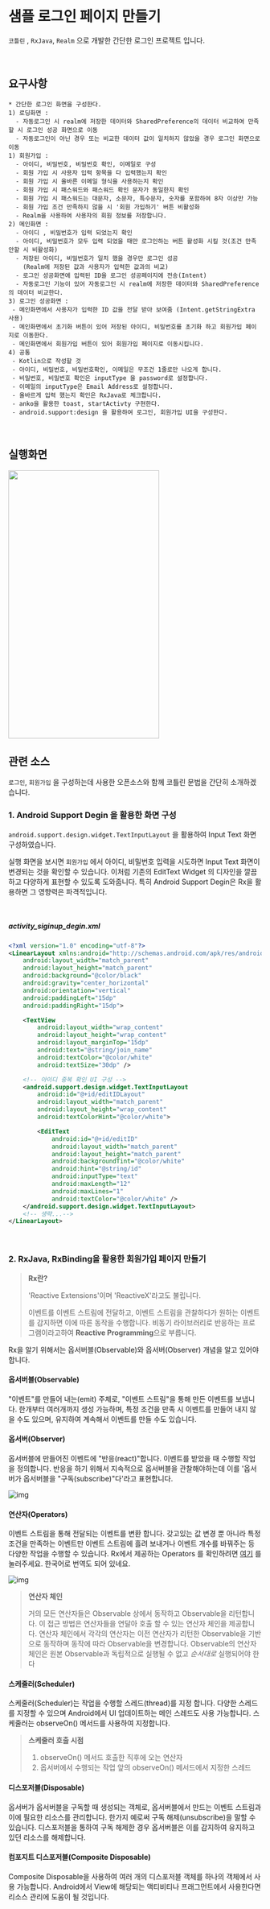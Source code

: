 # 샘플 로그인 페이지 만들기

`코틀린` , `RxJava`, `Realm` 으로 개발한 간단한 로그인 프로젝트 입니다.

<br/>

## 요구사항

```
* 간단한 로그인 화면을 구성한다.
1) 로딩화면 :
  - 자동로그인 시 realm에 저장한 데이터와 SharedPreference의 데이터 비교하여 만족할 시 로그인 성공 화면으로 이동
  - 자동로그인이 아닌 경우 또는 비교한 데이터 값이 일치하지 않았을 경우 로그인 화면으로 이동
1) 회원가입 :
  - 아이디, 비밀번호, 비밀번호 확인, 이메일로 구성
  - 회원 가입 시 사용자 입력 항목을 다 입력했는지 확인
  - 회원 가입 시 올바른 이메일 형식을 사용하는지 확인
  - 회원 가입 시 패스워드와 패스워드 확인 문자가 동일한지 확인
  - 회원 가입 시 패스워드는 대문자, 소문자, 특수문자, 숫자를 포함하여 8자 이상만 가능
  - 회원 가입 조건 만족하지 않을 시 '회원 가입하기' 버튼 비활성화
  - Realm을 사용하여 사용자의 회원 정보를 저장합니다.
2) 메인화면 :
  - 아이디 , 비밀번호가 입력 되었는지 확인
  - 아이디, 비밀번호가 모두 입력 되었을 때만 로그인하는 버튼 활성화 시킬 것(조건 만족 안할 시 비활성화)
  - 저장된 아이디, 비밀번호가 일치 했을 경우만 로그인 성공
    (Realm에 저장된 값과 사용자가 입력한 값과의 비교)
  - 로그인 성공화면에 입력된 ID을 로그인 성공페이지에 전송(Intent) 
  - 자동로그인 기능이 있어 자동로그인 시 realm에 저장한 데이터와 SharedPreference의 데이터 비교한다.
3) 로그인 성공화면 :
 - 메인화면에서 사용자가 입력한 ID 값을 전달 받아 보여줌 (Intent.getStringExtra 사용)
 - 메인화면에서 초기화 버튼이 있어 저장된 아이디, 비밀번호를 초기화 하고 회원가입 페이지로 이동한다.
 - 메인화면에서 회원가입 버튼이 있어 회원가입 페이지로 이동시킵니다.
4) 공통
 - Kotlin으로 작성할 것
 - 아이디, 비밀번호, 비밀번호확인, 이메일은 무조건 1줄로만 나오게 합니다.
 - 비밀번호, 비밀번호 확인은 inputType 을 password로 설정합니다.
 - 이메일의 inputType은 Email Address로 설정합니다.
 - 올바르게 입력 했는지 확인은 RxJava로 체크합니다.
 - anko을 활용한 toast, startActivty 구현한다.
 - android.support:design 을 활용하여 로그인, 회원가입 UI을 구성한다.
```

<br/>

## 실행화면

<img src="https://github.com/FaithDeveloper/SampleLogin-Kotlin/blob/master/raw/master/sample_login_20180531.gif" data-canonical-src="https://github.com/FaithDeveloper/SampleLogin-Kotlin/blob/master/raw/master/sample_login_20180531.gif" width="300" height="533" />

<br/>

## 관련 소스

`로그인`, `회원가입` 을 구성하는데 사용한 오픈소스와 함께 코틀린 문법을 간단히 소개하겠습니다.

### 1. Android Support Degin 을 활용한 화면 구성

`android.support.design.widget.TextInputLayout` 을 활용하여 Input Text 화면 구성하였습니다. 

실행 화면을 보시면 `회원가입` 에서 아이디, 비밀번호 입력을 시도하면 Input Text 화면이 변경되는 것을 확인할 수 있습니다. 이처럼 기존의 EditText Widget 의 디자인을 깔끔하고 다양하게 표현할 수 있도록 도와줍니다. 특히 Android Support Degin은 Rx을 활용하면 그 영향력은 파격적입니다.

<br/>

##### activity_siginup_degin.xml

```xml
<?xml version="1.0" encoding="utf-8"?>
<LinearLayout xmlns:android="http://schemas.android.com/apk/res/android"
    android:layout_width="match_parent"
    android:layout_height="match_parent"
    android:background="@color/black"
    android:gravity="center_horizontal"
    android:orientation="vertical"
    android:paddingLeft="15dp"
    android:paddingRight="15dp">

    <TextView
        android:layout_width="wrap_content"
        android:layout_height="wrap_content"
        android:layout_marginTop="15dp"
        android:text="@string/join_name"
        android:textColor="@color/white"
        android:textSize="30dp" />

    <!-- 아이디 중복 확인 UI 구성 -->
    <android.support.design.widget.TextInputLayout
        android:id="@+id/editIDLayout"
        android:layout_width="match_parent"
        android:layout_height="wrap_content"
        android:textColorHint="@color/white">

        <EditText
            android:id="@+id/editID"
            android:layout_width="match_parent"
            android:layout_height="match_parent"
            android:backgroundTint="@color/white"
            android:hint="@string/id"
            android:inputType="text"
            android:maxLength="12"
            android:maxLines="1"
            android:textColor="@color/white" />
    </android.support.design.widget.TextInputLayout>
    <!-- 생략...-->
</LinearLayout>
```

<br/>

### 2. RxJava, RxBinding을 활용한 회원가입 페이지 만들기

> **Rx란?**
>
> 'Reactive Extensions'이며 'ReactiveX'라고도 불립니다. 
>
> 이벤트를 이벤트 스트림에 전달하고, 이벤트 스트림을 관찰하다가 원하는 이벤트를 감지하면 이에 따른 동작을 수행합니다. 비동기 라이브러리로 반응하는 프로그램이라고하여 **Reactive Programming**으로 부릅니다.

 Rx을 알기 위해서는 옵서버블(Observable)와 옵서버(Observer) 개념을 알고 있어야 합니다.

#### **옵서버블(Observable)**

"이벤트"를 만들어 내는(emit) 주체로, "이벤트 스트림"을 통해 만든 이벤트를 보냅니다. 한개부터 여러개까지 생성 가능하며, 특정 조건을 만족 시 이벤트를 만들어 내지 않을 수도 있으며, 유지하여 계속해서 이벤트를 만들 수도 있습니다.

#### **옵서버(Observer)**

옵서버블에 만들어진 이벤트에 "반응(react)"합니다. 이벤트를 받았을 때 수행할 작업을 정의합니다. 반응을 하기 위해서 지속적으로 옵서버블을 관찰해야하는데 이를 '옵서버가 옵서버블을 "구독(subscribe)"다'라고 표현합니다.

![img](https://t1.daumcdn.net/cfile/tistory/99E021465B18F37915)

#### 연산자(Operators)

이벤트 스트림을 통해 전달되는 이벤트를 변환 합니다. 갖고있는 값 변경 뿐 아니라 특정 조건을 만족하는 이벤트만 이벤트 스트림에 흘려 보내거나 이벤트 개수를 바꿔주는 등 다양한 작업을 수행할 수 있습니다. 
Rx에서 제공하는 Operators 를 확인하려면 [여기](http://reactivex.io/documentation/operators.html) 를 눌러주세요. 한국어로 번역도 되어 있네요. 

![img](https://t1.daumcdn.net/cfile/tistory/99790B455B18F38419)

> **연산자 체인**
>
> 거의 모든 연산자들은 Observable 상에서 동작하고 Observable을 리턴합니다. 이 접근 방법은 연산자들을 연달아 호출 할 수 있는 연산자 체인을 제공합니다. 연산자 체인에서 각각의 연산자는 이전 연산자가 리턴한 Observable을 기반으로 동작하며 동작에 따라 Observable을 변경합니다. Observable의 연산자 체인은 원본 Observable과 독립적으로 실행될 수 없고 *순서대로* 실행되어야 한다

#### 스케줄러(Scheduler)

스케줄러(Scheduler)는 작업을 수행할 스레드(thread)를 지정 합니다. 다양한 스레드를 지정할 수 있으며 Android에서 UI 업데이트하는 메인 스레드도 사용 가능합니다. 스케줄러는 observeOn() 메서드를 사용하여 지정합니다. 

> **스케줄러 호출 시점**
> 1) observeOn() 메서드 호출한 직후에 오는 연산자 
> 2) 옵서버에서 수행되는 작업 앞의 observeOn() 메서드에서 지정한 스레드

#### 디스포저블(Disposable) 

옵서버가 옵서버블을 구독할 때 생성되는 객체로, 옵서버블에서 만드는 이벤트 스트림과 이에 필요한 리소스를 관리합니다. 한가지 예로써 구독 해제(unsubscribe)을 말할 수 있습니다.  디스포저블을 통하여 구독 해제한 경우 옵서버블은 이를 감지하여 유지하고 있던 리소스를 해제합니다.

#### 컴포지트 디스포저블(Composite Disposable)

Composite Disposable을 사용하여 여러 개의 디스포저블 객체를 하나의 객체에서 사용 가능합니다. Android에서 View에 해당되는 액티비티나 프래그먼트에서 사용한다면 리소스 관리에 도움이 될 것입니다.
